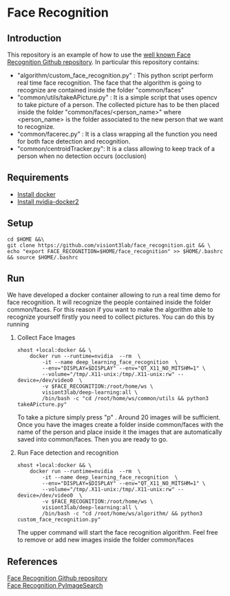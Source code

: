 # Face Recognition

## Introduction

This repository is an example of how to use the [well known Face Recognition Github repository](https://github.com/ageitgey/face_recognition).
In particular this repository contains:

* "algorithm/custom_face_recognition.py" : This python script perform real time face recognition. The face that the algorithm is going to recognize are contained inside the folder "common/faces"
* "common/utils/takeAPicture.py" : It is a simple script that uses opencv to take picture of a person. The collected picture has to be then placed inside the folder "common/faces/<person_name>" where
<person_name> is the folder associated to the new person that we want to recognize.
* "common/facerec.py" : It is a class wrapping all the function you need for both face detection and recognition.
* "common/centroidTracker.py": It is a class allowing to keep track of a person when no detection occurs (occlusion)

## Requirements

* [Install docker](https://www.digitalocean.com/community/tutorials/how-to-install-and-use-docker-on-ubuntu-18-04)
* [Install nvidia-docker2](https://github.com/NVIDIA/nvidia-docker)


## Setup

```
cd $HOME &&\
git clone https://github.com/visiont3lab/face_recognition.git && \
echo "export FACE_RECOGNITION=$HOME/face_recognition" >> $HOME/.bashrc && source $HOME/.bashrc
```

## Run
We have developed a docker container allowing to run a real time demo for face recognition. It will recognize the people contained inside the folder common/faces.
For this reason if you want to make the algorithm able to recognize yourself firstly you need to collect pictures. You can do this by running

1. Collect Face Images

    ```
    xhost +local:docker && \
        docker run --runtime=nvidia  --rm  \
            -it --name deep_learning_face_recognition  \
            --env="DISPLAY=$DISPLAY" --env="QT_X11_NO_MITSHM=1" \
            --volume="/tmp/.X11-unix:/tmp/.X11-unix:rw" --device=/dev/video0  \
            -v $FACE_RECOGNITION:/root/home/ws \
            visiont3lab/deep-learning:all \
            /bin/bash -c "cd /root/home/ws/common/utils && python3 takeAPicture.py"
    ```
    To take a picture simply press "p" . Around 20 images will be sufficient. Once you have the images create a folder inside common/faces with the name of the person and place inside it the images that are automatically saved into common/faces. Then you are ready to go.

2. Run Face detection and recognition

    ```
    xhost +local:docker && \
        docker run --runtime=nvidia  --rm  \
            -it --name deep_learning_face_recognition  \
            --env="DISPLAY=$DISPLAY" --env="QT_X11_NO_MITSHM=1" \
            --volume="/tmp/.X11-unix:/tmp/.X11-unix:rw" --device=/dev/video0  \
            -v $FACE_RECOGNITION:/root/home/ws \
            visiont3lab/deep-learning:all \
            /bin/bash -c "cd /root/home/ws/algorithm/ && python3 custom_face_recognition.py"
    ```
    The upper command will start the face recognition algorithm. Feel free to remove or add new images inside the folder common/faces

## References
[Face Recognition Github repository](https://github.com/ageitgey/face_recognition) <br>
[Face Recognition PyImageSearch](https://www.pyimagesearch.com/2018/06/18/face-recognition-with-opencv-python-and-deep-learning/)
